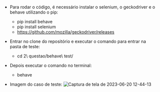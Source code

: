 - Para rodar o código, é necessário instalar o selenium, o geckodriver e o behave utilizando o pip: 
    - pip install behave
    - pip install selenium
    - https://github.com/mozilla/geckodriver/releases

- Entrar no clone do repositório e executar o comando para entrar na pasta de teste:
    - cd 2\ questao/behave\ test/

- Depois executar o comando no terminal:
    - behave

- Imagem do caso de teste:
![Captura de tela de 2023-06-20 12-44-13](https://github.com/jppn123/selec2023-GREat/assets/59260587/3ac3c0e0-aa9b-4aca-9f86-bcd7a8d379e6)
